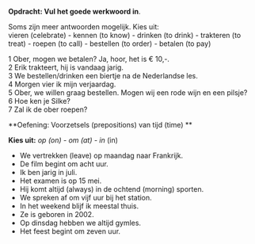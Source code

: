 **Opdracht: Vul het goede werkwoord in**.  

Soms zijn meer antwoorden mogelijk. Kies uit:  
vieren (celebrate) - kennen (to know) - drinken (to drink) - trakteren (to treat) - roepen (to call) - bestellen (to order) - betalen (to pay)

1 Ober, mogen we betalen? Ja, hoor, het is € 10,-.  
2 Erik trakteert, hij is vandaag jarig.  
3 We bestellen/drinken een biertje na de Nederlandse les.  
4 Morgen vier ik mijn verjaardag.  
5 Ober, we willen graag bestellen. Mogen wij een rode wijn en een pilsje?  
6 Hoe ken je Silke?  
7 Zal ik de ober roepen?  

**Oefening: Voorzetsels (prepositions) van tijd (time) **

**Kies uit:** _op (on) - om (at) - in_ (in)

- We vertrekken (leave) op maandag naar Frankrijk.
- De film begint om acht uur.
- Ik ben jarig in juli.
- Het examen is op 15 mei.
- Hij komt altijd (always) in de ochtend (morning) sporten.
- We spreken af om vijf uur bij het station.
- In het weekend blijf ik meestal thuis.
- Ze is geboren in 2002.
- Op dinsdag hebben we altijd gymles.
- Het feest begint om zeven uur.
